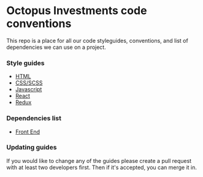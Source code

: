# Octopus Investments code conventions
This repo is a place for all our code styleguides, conventions, and list of dependencies we can use on a project. 


### Style guides

- [HTML](https://github.com/octopus-investments/code-conventions/blob/master/html.md)
- [CSS/SCSS](https://github.com/octopus-investments/code-conventions/blob/master/css.md)
- [Javascript](https://github.com/octopus-investments/code-conventions/blob/master/javascript.md)
- [React](https://github.com/octopus-investments/code-conventions/blob/master/react.md)
- [Redux](https://github.com/octopus-investments/code-conventions/blob/master/redux.md)

### Dependencies list

- [Front End](https://github.com/octopus-investments/code-conventions)


### Updating guides
If you would like to change any of the guides please create a pull request with at least two developers first. Then if it's accepted, you can merge it in.

